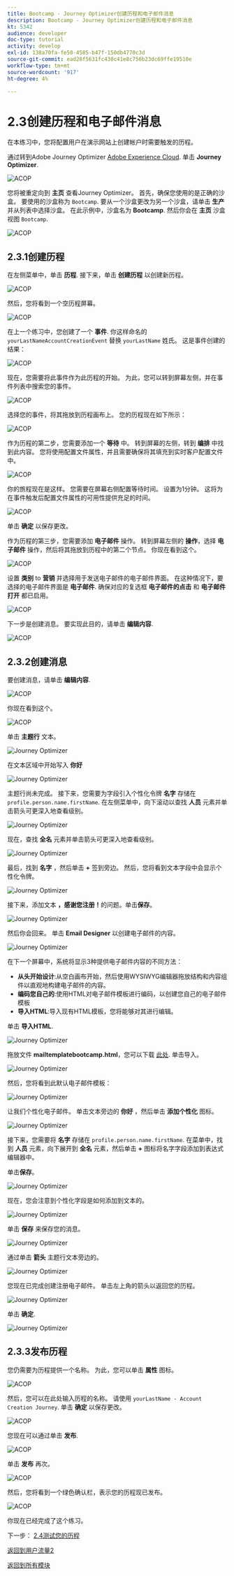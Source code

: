 ```yaml
---
title: Bootcamp - Journey Optimizer创建历程和电子邮件消息
description: Bootcamp - Journey Optimizer创建历程和电子邮件消息
kt: 5342
audience: developer
doc-type: tutorial
activity: develop
exl-id: 138a70fa-fe50-4585-b47f-150db4770c3d
source-git-commit: ead28f5631fc430c41e8c756b23dc69ffe19510e
workflow-type: tm+mt
source-wordcount: '917'
ht-degree: 4%

---
```


# 2.3创建历程和电子邮件消息

在本练习中，您将配置用户在演示网站上创建帐户时需要触发的历程。

通过转到Adobe Journey Optimizer [Adobe Experience Cloud](https://experience.adobe.com). 单击 **Journey Optimizer**.

![ACOP](./images/acophome.png)

您将被重定向到 **主页**  查看Journey Optimizer。 首先，确保您使用的是正确的沙盒。 要使用的沙盒称为 `Bootcamp`. 要从一个沙盒更改为另一个沙盒，请单击 **生产** 并从列表中选择沙盒。 在此示例中，沙盒名为 **Bootcamp**. 然后你会在 **主页** 沙盒视图 `Bootcamp`.

![ACOP](./images/acoptriglp.png)

## 2.3.1创建历程

在左侧菜单中，单击 **历程**. 接下来，单击 **创建历程** 以创建新历程。

![ACOP](./images/createjourney.png)

然后，您将看到一个空历程屏幕。

![ACOP](./images/journeyempty.png)

在上一个练习中，您创建了一个 **事件**. 你这样命名的 `yourLastNameAccountCreationEvent` 替换 `yourLastName` 姓氏。 这是事件创建的结果：

![ACOP](./images/eventdone.png)

现在，您需要将此事件作为此历程的开始。 为此，您可以转到屏幕左侧，并在事件列表中搜索您的事件。

![ACOP](./images/eventlist.png)

选择您的事件，将其拖放到历程画布上。 您的历程现在如下所示：

![ACOP](./images/journeyevent.png)

作为历程的第二步，您需要添加一个 **等待** 中。 转到屏幕的左侧，转到 **编排** 中找到此内容。 您将使用配置文件属性，并且需要确保将其填充到实时客户配置文件中。

![ACOP](./images/journeywait.png)

你的旅程现在是这样。 您需要在屏幕右侧配置等待时间。 设置为1分钟。 这将为在事件触发后配置文件属性的可用性提供充足的时间。

![ACOP](./images/journeywait1.png)

单击 **确定** 以保存更改。

作为历程的第三步，您需要添加 **电子邮件** 操作。 转到屏幕左侧的 **操作**，选择 **电子邮件** 操作，然后将其拖放到历程中的第二个节点。 你现在看到这个。

![ACOP](./images/journeyactions.png)

设置 **类别** to **营销** 并选择用于发送电子邮件的电子邮件界面。 在这种情况下，要选择的电子邮件界面是 **电子邮件**. 确保对应的复选框 **电子邮件的点击** 和 **电子邮件打开** 都已启用。

![ACOP](./images/journeyactions1.png)

下一步是创建消息。 要实现此目的，请单击 **编辑内容**.

![ACOP](./images/journeyactions2.png)

## 2.3.2创建消息

要创建消息，请单击 **编辑内容**.

![ACOP](./images/journeyactions2.png)

你现在看到这个。

![ACOP](./images/journeyactions3.png)

单击 **主题行** 文本。

![Journey Optimizer](./images/msg5.png)

在文本区域中开始写入 **你好**

![Journey Optimizer](./images/msg6.png)

主题行尚未完成。 接下来，您需要为字段引入个性化令牌 **名字** 存储在 `profile.person.name.firstName`. 在左侧菜单中，向下滚动以查找 **人员** 元素并单击箭头可更深入地查看级别。

![Journey Optimizer](./images/msg7.png)

现在，查找 **全名** 元素并单击箭头可更深入地查看级别。

![Journey Optimizer](./images/msg8.png)

最后，找到 **名字** ，然后单击 **+** 签到旁边。 然后，您将看到文本字段中会显示个性化令牌。

![Journey Optimizer](./images/msg9.png)

接下来，添加文本 **，感谢您注册！**&#x200B;的问题。单击&#x200B;**保存**。

![Journey Optimizer](./images/msg10.png)

然后你会回来。 单击 **Email Designer** 以创建电子邮件的内容。

![Journey Optimizer](./images/msg11.png)

在下一个屏幕中，系统将显示3种提供电子邮件内容的不同方法：

- **从头开始设计**:从空白画布开始，然后使用WYSIWYG编辑器拖放结构和内容组件以直观地构建电子邮件的内容。
- **编码您自己的**:使用HTML对电子邮件模板进行编码，以创建您自己的电子邮件模板
- **导入HTML**:导入现有HTML模板，您将能够对其进行编辑。

单击 **导入HTML**.

![Journey Optimizer](./images/msg12.png)

拖放文件 **mailtemplatebootcamp.html**，您可以下载 [此处](../../assets/html/mailtemplatebootcamp.html.zip). 单击导入。

![Journey Optimizer](./images/msg13.png)

然后，您将看到此默认电子邮件模板：

![Journey Optimizer](./images/msg14.png)

让我们个性化电子邮件。 单击文本旁边的 **你好** ，然后单击 **添加个性化** 图标。

![Journey Optimizer](./images/msg35.png)

接下来，您需要将 **名字** 存储在 `profile.person.name.firstName`. 在菜单中，找到 **人员** 元素，向下展开到 **全名** 元素，然后单击 **+** 图标将名字字段添加到表达式编辑器中。

单击&#x200B;**保存**。

![Journey Optimizer](./images/msg36.png)

现在，您会注意到个性化字段是如何添加到文本的。

![Journey Optimizer](./images/msg37.png)

单击 **保存** 来保存您的消息。

![Journey Optimizer](./images/msg55.png)

通过单击 **箭头** 主题行文本旁边的。

![Journey Optimizer](./images/msg56.png)

您现在已完成创建注册电子邮件。 单击左上角的箭头以返回您的历程。

![Journey Optimizer](./images/msg57.png)

单击 **确定**.

![Journey Optimizer](./images/msg57a.png)

## 2.3.3发布历程

您仍需要为历程提供一个名称。 为此，您可以单击 **属性** 图标。

![ACOP](./images/journeyname.png)

然后，您可以在此处输入历程的名称。 请使用 `yourLastName - Account Creation Journey`. 单击 **确定** 以保存更改。

![ACOP](./images/journeyname1.png)

您现在可以通过单击 **发布**.

![ACOP](./images/publishjourney.png)

单击 **发布** 再次。

![ACOP](./images/publish1.png)

然后，您将看到一个绿色确认栏，表示您的历程现已发布。

![ACOP](./images/published.png)

你现在已经完成了这个练习。

下一步： [2.4测试您的历程](./ex4.md)

[返回到用户流量2](./uc2.md)

[返回到所有模块](../../overview.md)